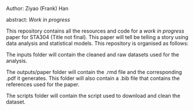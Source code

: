 Author: Ziyao (Frank) Han

abstract: *Work in progress*

This repository contains all the resources and code for a *work in progress* paper for STA304 (Title not final). This paper will tell be telling a story using data analysis and statistical models. This repository is organised as follows:

The inputs folder will contain the cleaned and raw datasets used for the analysis.

The outputs/paper folder will contain the .rmd file and the corresponding .pdf it generates. This folder will also contain a .bib file that contains the references used for the paper.

The scripts folder will contain the script used to download and clean the dataset.
